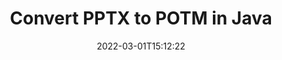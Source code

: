 ---
############################# Static ############################
layout: "auto-gen-conversion"
date: 2022-03-01T15:12:22
draft: false
otherformats: bmp doc docm docx dot dotm dotx epub gif ico jpeg jpg md odt ott pdf png psd rtf tex tif tiff txt xps
breadcrumb: PPTX to POTM in Java

############################# Head ############################
head_title: "Convert PPTX to POTM in Java"
head_description: "PPTX to POTM conversion in Java with a few lines of code. Convert over 160 file formats using the GroupDocs Document Conversion API for Java."

############################# Header ############################
title: "Convert PPTX to POTM in Java"
description: "PPTX to POTM conversion with a few lines of Java code"
bg_image: "https://cms.admin.containerize.com/templates/aspose/App_Themes/V3/images/bg/header1.png"
bg_overlay: false
button:
    enable: true

############################# SubMenu ############################
submenu:
    enable: true

    left:
        img_alt: "GroupDocs.Conversion for Java"
        image: "https://cms.admin.containerize.com/templates/groupdocs/images/product-logos/90x90-noborder/groupdocs-conversion-java.png"
        product: "GroupDocs.Conversion"
        platform: "Java"

    

############################# About ############################
about:
    enable: true
    title: "About GroupDocs.Conversion for Java API"
    content: |
        [GroupDocs.Conversion for Java](https://products.groupdocs.com/conversion/java/) is an advanced file format conversion API for converting between popular image and document formats such as Microsoft Office, OpenDocument, PDF, HTML, email, CAD. and much more with just a few lines of code. The native API automatically detects the formats of the original documents and offers many options for customizing the converted documents. Along with the function of extracting information from a document, it also supports caching of the conversion results to the local disk by default. However, any type of cache storage can be supported by implementing the appropriate interfaces - Amazon S3, Dropbox, Google Drive, Windows Azure, Reddis, or any others.
    

overview:
    enable: true
    content: |
        Convert your PPTX files to POTM files in Java. It only takes a couple of lines of Java code on any platform of your choice, such as Windows, Linux, macOS.
        You can try converting PPTX to POTM for free and evaluate the quality of the conversion results.
        Along with simple file conversion scripts, you can try more sophisticated options for loading the PPTX source file and storing the POTM output.
        
        For example, for the source file PPTX, you can use the following upload options:

        * automatic detection of the file format;
        * specify a password for protected files (if the file format supports it);
        * replace missing fonts to preserve the appearance of the document.

        There are also advanced conversion options for the POTM file:

        * convert a specific page of a document or a range of pages;
        * add a watermark to the converted POTM.

        Once the conversion is complete, you can save the POTM file to your local file path or to any third party storage such as FTP, Amazon S3, Google Drive, Dropbox etc.
        Please note - to convert PPTX to POTM, you do not need to install any additional software, such as MS Office, Open Office, Adobe Acrobat Reader etc. 


############################# Steps ############################
steps:
    enable: true
    title_left: "Steps to Convert PPTX to POTM in Java"
    content_left: |
        [GroupDocs.Conversion](https://products.groupdocs.com/conversion/java/) allows developers to easily convert a PPTX file to POTM with a few lines of code.

        * Create a new instance of the Converter class and upload the file PPTX with the full path
        * Set ConvertOptions for document type to POTM.
        * Call the convert() method and pass the document name (full path) and format (POTM) as a parameter
        
    title_right: "System Requirements"
    content_right: |
        Basic conversion using GroupDocs.Conversion for the Java API can be done with just a few lines of code. Our APIs are supported on all major platforms and operating systems. Before executing the code below, make sure you have the following prerequisites installed on your system.

        * Operating systems: Microsoft Windows, Linux, MacOS
        * Development environment: NetBeans, Intellij IDEA, Eclipse, etc.
        * Java runtime: J2SE 6.0 and above
        * Get the latest GroupDocs.Conversion for Java from [Maven](https://repository.groupdocs.com/webapp/#/artifacts/browse/tree/General/repo/com/groupdocs/groupdocs-conversion)
        
    code: |
        ```java
        // Load source file PPTX for conversion
        Converter converter = new Converter("input.pptx");
        // Prepare conversion options for target format POTM
        ConvertOptions convertOptions = new FileType().fromExtension("potm").getConvertOptions();
        // Convert to POTM format
        converter.convert("output.potm", convertOptions);
        
        ```
        
demos:
    enable: true
    title: "PPTX to POTM Live Demo"
    content: |
       Convert PPTX to POTM now by visiting the [GroupDocs.Conversion App](https://products.groupdocs.app/conversion/family) website. The free demo has the following benefits
       

more_formats:
    enable: true
    title: "Other supported PPTX conversions in Java"
    content: "You can also convert PPTX to many other file formats. Please see the list below."
       
       
back_to_top:
    enable: true
---